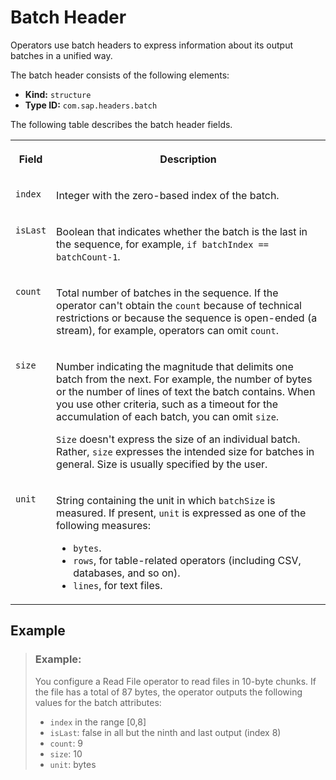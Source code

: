 <!-- loio40e5f8dd567d4b71ba11d59ef9105b25 -->

# Batch Header

Operators use batch headers to express information about its output batches in a unified way.

The batch header consists of the following elements:

-   **Kind:** `structure`
-   **Type ID:** `com.sap.headers.batch`

The following table describes the batch header fields.


<table>
<tr>
<th valign="top">

Field

</th>
<th valign="top">

Description

</th>
</tr>
<tr>
<td valign="top">

`index`

</td>
<td valign="top">

Integer with the zero-based index of the batch.

</td>
</tr>
<tr>
<td valign="top">

`isLast`

</td>
<td valign="top">

Boolean that indicates whether the batch is the last in the sequence, for example, `if batchIndex == batchCount-1`.

</td>
</tr>
<tr>
<td valign="top">

`count`

</td>
<td valign="top">

Total number of batches in the sequence. If the operator can't obtain the `count` because of technical restrictions or because the sequence is open-ended \(a stream\), for example, operators can omit `count`.

</td>
</tr>
<tr>
<td valign="top">

`size`

</td>
<td valign="top">

Number indicating the magnitude that delimits one batch from the next. For example, the number of bytes or the number of lines of text the batch contains. When you use other criteria, such as a timeout for the accumulation of each batch, you can omit `size`.

`Size` doesn't express the size of an individual batch. Rather, `size` expresses the intended size for batches in general. Size is usually specified by the user.

</td>
</tr>
<tr>
<td valign="top">

`unit`

</td>
<td valign="top">

String containing the unit in which `batchSize` is measured. If present, `unit` is expressed as one of the following measures:

-   `bytes`.
-   `rows`, for table-related operators \(including CSV, databases, and so on\).
-   `lines`, for text files.



</td>
</tr>
</table>



<a name="loio40e5f8dd567d4b71ba11d59ef9105b25__section_tjg_nsn_bsb"/>

## Example

> ### Example:  
> You configure a Read File operator to read files in 10-byte chunks. If the file has a total of 87 bytes, the operator outputs the following values for the batch attributes:
> 
> -   `index` in the range \[0,8\]
> -   `isLast`: false in all but the ninth and last output \(index 8\)
> -   `count`: 9
> -   `size`: 10
> -   `unit`: bytes

